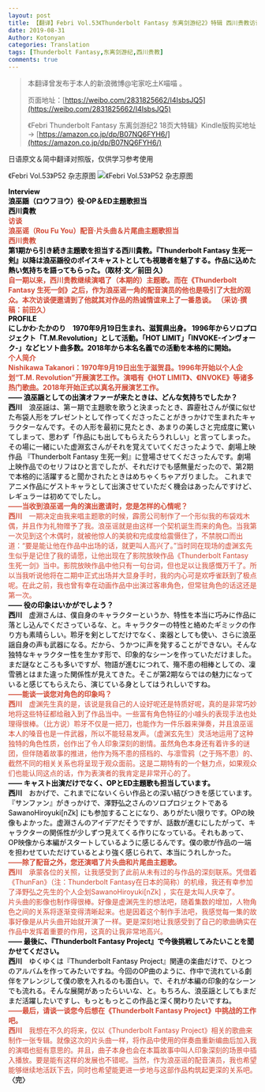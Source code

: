```yaml
---
layout: post
title: 【翻译】Febri Vol.53《Thunderbolt Fantasy 东离剑游纪2》特辑 西川贵教访谈
date: 2019-08-31
Author: Kotonyan
categories: Translation
tags: [Thunderbolt Fantasy,东离剑游纪,西川贵教]
comments: true
---
```


>本翻译曾发布于本人的新浪微博@宅家吃土K喵喵 。
>
>页面地址：[https://weibo.com/2831825662/I4IsbsJQ5](https://weibo.com/2831825662/I4IsbsJQ5)
>
>《Febri Thunderbolt Fantasy 东离剑游纪2 18页大特辑》Kindle版购买地址→
[https://amazon.co.jp/dp/B07NQ6FYH6/](https://amazon.co.jp/dp/B07NQ6FYH6/)

日语原文＆简中翻译对照版，仅供学习参考使用

《Febri Vol.53》P52 杂志原图
![《Febri Vol.53》P52 杂志原图](https://wx4.sinaimg.cn/large/a8ca3afegy1g6igyl1mvzj20u01dzkjm.jpg "《Febri Vol.53》P52 杂志原图")

<font color="#000000"><b>Interview</b></font>
<br>
<font color="#000000"><b>浪巫謡（ロウフヨウ）役·OP＆ED主題歌担当</b></font>
<br>
<font color="#000000"><b>西川貴教</b></font>
<br>
<font color="#d24a35"><b>访谈</b></font>
<br>
<font color="#d24a35"><b>浪巫谣（Rou Fu You）配音·片头曲＆片尾曲主题歌担当</b></font>
<br>
<font color="#d24a35"><b>西川贵教</b></font>
<br>
<font color="#000000"><b>第1期から引き続き主題歌を担当する西川貴教。『Thunderbolt Fantasy 生死一剣』以降は浪巫謡役のポイスキャストとしても視聴者を魅了する。作品に込めた熱い気持ちを語ってもらった。（取材·文／前田 久）</b></font>
<br>
<font color="#d24a35"><b>自一期以来，西川贵教继续演唱了（本期的）主题歌。而在《Thunderbolt Fantasy 生死一剑》之后，作为浪巫谣一角的配音演员的他也是吸引了大批的观众。本次访谈便邀请到了他就其对作品的热诚情谊来上了一番恳谈。 （采访·撰稿：前田久）</b></font>
<br>
<font color="#000000"><b>PROFILE</b></font>
<br>
<font color="#000000"><b>にしかわ·たかのり　1970年9月19日生まれ、滋賀県出身。 1996年からソロプロジェクト「T.M.Revolution」として活動。「HOT LIMIT」「INVOKE-インヴォーク-」などヒソト曲多数。2018年から本名名義での活動を本格的に開始。</b></font>
<br>
<font color="#d24a35"><b>个人简介</b></font>
<br>
<font color="#d24a35"><b>Nishikawa Takanori：1970年9月19日出生于滋贺县。1996年开始以个人企划“T.M. Revolution”开展演艺工作。演唱有《HOT LIMIT》、《INVOKE》等诸多热门歌曲。2018年开始正式以真名开展演艺工作。</b></font>
<br>
<font color="#000000"><b>―― 浪巫謡としての出演オファーが来たときは、どんな気持ちでしたか？</b>
<br>
<font color="#000000"><b>西川</b>　浪巫謡は、第ー期で主題歌を歌うと決まったとき、霹靂社さんが僕に似せた布袋人形をプレゼントとして作ってくださったことがきっかけで生まれたキャラクターなんです。その人形を最初に見たとき、あまりの美しさと完成度に驚いてしまって、思わず「作品にも出してもらえたらうれしい」と言ってしまった。その場に一緒にいた虚淵玄さんがそれを覚えていてくださったようで、劇場上映作品 『Thunderbolt Fantasy 生死一剣』に登場させてくださったんです。劇場上映作品でのセリフはひと言でしたが、それだけでも感無量だったので、第2期で本格的に活躍すると聞かされたときはめちゃくちゃアガりました。 これまでアニメ作品にゲストキャラとして出演させていただく機会はあったんですけど、レギュラーは初めてでしたし。</font>
<br>
<font color="#d24a35"><b>——当收到浪巫谣一角的演出邀请时，您是怎样的心情呢？</b></font>
<br>
<font color="#d24a35"><b>西川</b>　一期决定由我来唱主题歌的时候，霹雳公司制作了一个形似我的布袋戏木偶，并且作为礼物赠予了我。浪巫谣就是由这样一个契机诞生而来的角色。当我第一次见到这个木偶时，就被他惊人的美貌和完成度给震慑住了，不禁脱口而出道：“要是能让他在作品中出场的话，就更叫人高兴了。”当时同在现场的虚渊玄先生似乎是记住了我的请愿，让他出现在了影院放映作品《Thunderbolt Fantasy 生死一剑》当中。影院放映作品中他只有一句台词，但也足以让我感慨万千了。所以当我听说他将在二期中正式出场并大显身手时，我的内心可是欢呼雀跃到了极点呢。在此之前，我也曾有幸在动画作品中出演过客串角色，但常驻角色的话这还是第一次。</font>
<br>
<font color="#000000"><b>―― 役の印象はいかがでしよう？</b></font>
<br>
<font color="#000000"><b>西川</b>　虚淵さんは、僕自身のキャラクターというか、特性を本当に巧みに作品に落とし込んでくださっているな、と。キャラクターの特性と絡めたギミックの作り方も素晴らしい。聆牙を剣としてだけでなく、楽器としても使い、さらに浪巫謡自身の声も武器になる。だから、うかつに声を発することができない。そんな独特なキャラクター性を生かす形で、印象的なシーンを作っていただけました。まだ謎なところも多いですが、物語が進むにつれて、殤不患の相棒としての、凜雪鴉とはまた違った関係性が見えてきた。そこが第2期ならではの魅力になっていると感じてもらえたら、演じている身としてはうれしいですね。</font>
<br>
<font color="#d24a35"><b>——能谈一谈您对角色的印象吗？</b></font>
<br>
<font color="#d24a35"><b>西川</b>　虚渊先生真的是，该说是我自己的人设好呢还是特质好呢，真的是非常巧妙地将这些特征都给融入到了作品当中。一些富有角色特征的小噱头的表现手法也处理得很棒。（比方说）聆牙不仅是一把刀，也能作为一件乐器来弹奏，并且浪巫谣本人的嗓音也是一件武器，所以不能轻易发声。（虚渊玄先生）灵活地运用了这种独特的角色性质，创作出了令人印象深刻的剧情。虽然角色本身还有着许多的谜团，但伴随着故事的推进，他作为殇不患的搭档的、与凛雪鸦（之于殇不患）的、截然不同的相关关系也将呈现于观众面前。这是二期特有的一个魅力点，如果观众们也能认同这点的话，作为表演者的我肯定是非常开心的了。</font>
<br>
<font color="#000000"><b>―― キャスト出演だけでなく、OPとED主題歌も担当しています。</b></font>
<br>
<font color="#000000"><b>西川</b>　おかげで、これまでにないくらい作品との深い結びつきを感じています。『サンファン』がきっかけで、澤野弘之さんのソロプロジェクトであるSawanoHiroyuki[nZk] にも参加することになり、ありがたい限りです。OPの映像もよかった。虚淵さんのアイデアだそうですが、話数が進むにしたがって、キャラクターの関係性が少しずつ見えてくる作りになっている。それもあって、OP映像から本編がスタートしているように感じるんです。僕の歌が作品の一端を担わせていただけているとより強く感じられて、本当にうれしかった。</font>
<br>
<font color="#d24a35"><b>——除了配音之外，您还演唱了片头曲和片尾曲主题歌。</b></font>
<br>
<font color="#d24a35"><b>西川</b>　承蒙各位的关照，让我感受到了此前从未有过的与作品的深刻联系。凭借着《ThunFan》（注：Thunderbolt Fantasy在日本的简称）的机缘，我还有幸参加了泽野弘之先生的个人企划SawanoHiroyuki[nZk] ，实在是太叫人庆幸了。</font>
<br>
<font color="#d24a35">片头曲的影像也制作得很棒。好像是虚渊先生的想法吧，随着集数的增加，人物角色之间的关系将逐渐变得清晰起来。也是因着这个制作手法吧，我感觉每一集的故事好像是从片头曲开始就开演了一样。更是深刻地让我感受到了自己的歌曲确实在作品中发挥着重要的作用，这真的让我非常地高兴。</font>
<br>
<font color="#000000"><b>―― 最後に、『Thunderbolt Fantasy Project』で今後挑戦してみたいことを聞かせてください。</b></font>
<br>
<font color="#000000"><b>西川</b>　ゆくゆくは『Thunderbolt Fantasy Project』関連の楽曲だけで、ひとつのアルバムを作ってみたいですね。今回のOP曲のように、作中で流れている劇伴をアレンジして僕の歌を入れるのも面白い。で、それが本編の印象的なシーンでも流れる。そんな展開があったらいいな、と。もちろん、浪巫謡としてもまだまだ活躍したいですし、もっともっとこの作品と深く関わりたいですね。</font>
<br>
<font color="#d24a35"><b>——最后，请谈一谈您今后想在《Thunderbolt Fantasy Project》中挑战的工作吧。</b></font>
<br>
<font color="#d24a35"><b>西川</b>　我想在不久的将来，仅以《Thunderbolt Fantasy Project》相关的歌曲来制作一张专辑。就像这次的片头曲一样，将作品中使用的伴奏曲重新编曲后加入我的演唱也挺有意思的。并且，曲子本身也会在本篇故事中叫人印象深刻的场景中插入播放。要是能有这样的发展也不错呢。当然，作为浪巫谣的配音演员，我也希望能够继续地活跃下去，同时也希望能更进一步地与这部作品构筑起更深的关系吧。</font>
<br>
<font color="#333333"><b>〈完〉</b></font>
